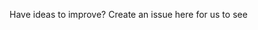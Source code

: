 Have ideas to improve? Create an issue here for us to see [](https://github.com/bandrada/Pages-Test-Theme/issues)
